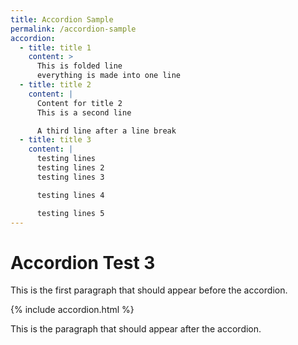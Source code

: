 ```yaml
---
title: Accordion Sample
permalink: /accordion-sample
accordion:
  - title: title 1
    content: >
      This is folded line
      everything is made into one line
  - title: title 2
    content: |
      Content for title 2
      This is a second line

      A third line after a line break
  - title: title 3
    content: |
      testing lines
      testing lines 2
      testing lines 3

      testing lines 4

      testing lines 5
---
```


# Accordion Test 3

This is the first paragraph that should appear before the accordion.

{% include accordion.html %}

This is the paragraph that should appear after the accordion.